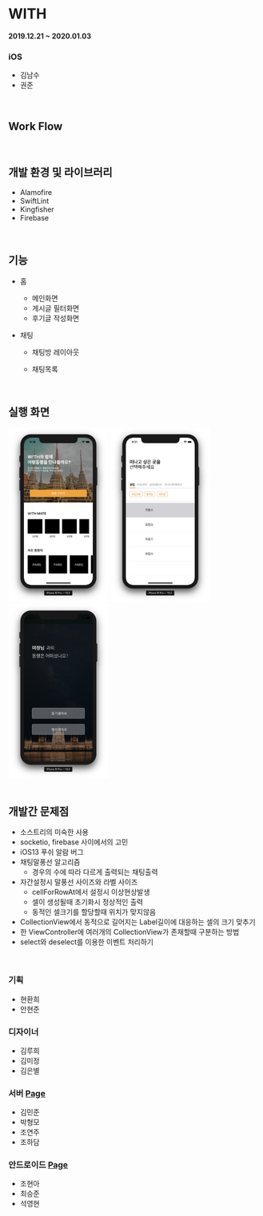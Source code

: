 # WITH

__2019.12.21 ~ 2020.01.03__

### iOS

* 김남수
* 권준

</br>

## Work Flow



</br>

## 개발 환경 및 라이브러리

* Alamofire
* SwiftLint
* Kingfisher
*  Firebase



</br>

## 기능

* 홈
  * 메인화면
  * 게시글 필터화면
  * 후기글 작성화면
  
* 채팅

  * 채팅방 레이아웃

  * 채팅목록




</br>

## 실행 화면

<div>
<img src="./READMEImg/mainHome.png" width="200" height="350">
<img src="./READMEImg/regionFilter.png" width="200" height="350">
<img src="./READMEImg/review.png" width="200" height="350">
</div>



</br>

## 개발간 문제점

* 소스트리의 미숙한 사용
* socketio, firebase 사이에서의 고민
* iOS13 푸쉬 알람 버그
* 채팅말풍선 알고리즘
  * 경우의 수에 따라 다르게 출력되는 채팅출력
* 자간설정시 말풍선 사이즈와 라벨 사이즈
  * cellForRowAt에서 설정시 이상현상발생
  * 셀이 생성될때 초기화시 정상적인 출력
  * 동적인 셀크기를 할당할때 위치가 맞지않음
* CollectionView에서 동적으로 길어지는 Label길이에 대응하는 셀의 크기 맞추기
* 한 ViewController에 여러개의 CollectionView가 존재할때 구분하는 방법
* select와 deselect를 이용한 이벤트 처리하기



</br>

### 기획

* 현환희
* 안현준

### 디자이너

* 김루희
* 김미정
* 김은별

### 서버 [Page](https://github.com/TEAM-WITH/WITH_Server)

* 김민준
* 박형모
* 조연주
* 조하담

### 안드로이드 [Page](https://github.com/TEAM-WITH/WITH_Android)

* 조현아
* 최승준
* 석영현